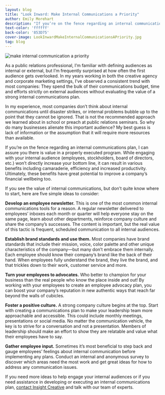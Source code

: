 ```yaml
---
layout: blog
title: "Look Inward: Make Internal Communications a Priority"
author: Emily Morehart
description: "If you’re on the fence regarding an internal communications plan, I can assure you there is value in a program that is executed properly. Here are five simple ideas to consider:"
text-color: 'ffffff'
back-color: '853D75'
cover-image: LookInwardMakeInternalCommunicationsAPriority.jpg
tag: blog
---
```


<img data-aos="fade-up" src="/img/blog/LookInwardMakeInternalCommunicationsAPriority.jpg"
alt="make internal communication a priority"
srcset="
/img/blog/LookInwardMakeInternalCommunicationsAPriority-2400.jpg 2400w,
/img/blog/LookInwardMakeInternalCommunicationsAPriority-1800.jpg 1800w,
/img/blog/LookInwardMakeInternalCommunicationsAPriority-1200.jpg 1200w,
/img/blog/LookInwardMakeInternalCommunicationsAPriority-900.jpg 900w,
/img/blog/LookInwardMakeInternalCommunicationsAPriority-600.jpg 600w,
/img/blog/LookInwardMakeInternalCommunicationsAPriority-400.jpg 400w" />

As a public relations professional, I’m familiar with defining audiences as internal or external, but I’m frequently surprised at how often the first audience gets overlooked. In my years working in both the creative agency and corporate marketing settings, I’ve observed a consistent trend with most companies: They spend the bulk of their communications budget, time and efforts strictly on external audiences without evaluating the value of a strong internal communications plan.

In my experience, most companies don’t think about internal communications until disaster strikes, or internal problems bubble up to the point that they cannot be ignored. That is not the recommended approach we learned about in school or preach at public relations seminars. So why do many businesses alienate this important audience? My best guess is lack of information or the assumption that it will require more resources than available.

If you’re on the fence regarding an internal communications plan, I can assure you there is value in a properly executed program. While engaging with your internal audience (employees, stockholders, board of directors, etc.) won’t directly increase your bottom line, it can result in various benefits including camaraderie, efficiency and increased productivity. Ultimately, these benefits have great potential to improve a company’s financial wellbeing too.

If you see the value of internal communications, but don’t quite know where to start, here are five simple ideas to consider:

**Develop an employee newsletter.** This is one of the most common internal communications tools for a reason. A regular newsletter delivered to employees’ inboxes each month or quarter will help everyone stay on the same page, learn about other departments, reinforce company culture and share the company’s successes. The content is important, but the real value of this tactic is frequent, scheduled communication to all internal audiences.

**Establish brand standards and use them.** Most companies have brand standards that include their mission, voice, color palette and other unique characteristics of the company—but many don’t embrace them internally. Each employee should know their company’s brand like the back of their hand. When employees fully understand the brand, they live the brand, and that trickles down to their work, customer service and more.

**Turn your employees to advocates.** Who better to champion for your business than the real people who know the place inside and out! By working with your employees to create an employee advocacy plan, you can boost your company’s reputation in new authentic ways that reach far beyond the walls of cubicles.

**Foster a positive culture.** A strong company culture begins at the top. Start with creating a communications plan to make your leadership team more approachable and accessible. This could include monthly meetings, presentations or social media. No matter the communication vehicle, the key is to strive for a conversation and not a presentation. Members of leadership should make an effort to show they are relatable and value what their employees have to say.

**Gather employee input.** Sometimes it’s most beneficial to step back and gauge employees’ feelings about internal communication before implementing any plans. Conduct an internal and anonymous survey to discover which areas need the most work and get great ideas for how to address any communication issues.

If you need more ideas to help engage your internal audiences or if you need assistance in developing or executing an internal communications plan, <a href="https://insightcreative.com/contact/">contact Insight Creative</a> and talk with our team of experts.
